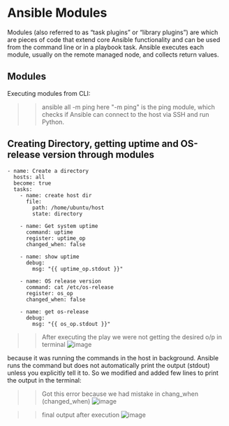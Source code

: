 # Ansible Modules
Modules (also referred to as “task plugins” or “library plugins”) are which are pieces of code that extend core Ansible functionality and can be used from the command line or in a playbook task. Ansible executes each module, usually on the remote managed node, and collects return values. 

## Modules
Executing modules from CLI:
>>ansible all -m ping
here "-m ping" is the ping module, which checks if Ansible can connect to the host via SSH and run Python. 

## Creating Directory, getting uptime and OS-release version through modules

```
- name: Create a directory
  hosts: all
  become: true
  tasks:
    - name: create host dir
      file:
        path: /home/ubuntu/host
        state: directory

    - name: Get system uptime
      command: uptime
      register: uptime_op
      changed_when: false

    - name: show uptime
      debug:
        msg: "{{ uptime_op.stdout }}"

    - name: OS release version
      command: cat /etc/os-release
      register: os_op
      changed_when: false

    - name: get os-release
      debug:
        msg: "{{ os_op.stdout }}"
```
>> After executing the play we were not getting the desired o/p in terminal
![image](https://github.com/user-attachments/assets/4c86bdbc-786a-4fe0-8f74-4405ee490715)

because it was running the commands in the host in background. Ansible runs the command but does not automatically print the output (stdout) unless you explicitly tell it to.
So we modified and added few lines to print the output in the terminal:
>>Got this error because we had mistake in chang_when (changed_when)
![image](https://github.com/user-attachments/assets/7faba442-d768-4905-875d-49c969a5f69a)

>>final output after execution
![image](https://github.com/user-attachments/assets/57875f4c-9f0a-412c-9640-443d1689bfcf)



